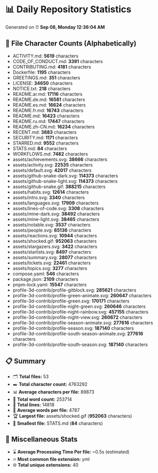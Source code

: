 # 📊 Daily Repository Statistics
Generated on ⏰ **Sep 08, Monday 12:36:04 AM**

## 📂 File Character Counts (Alphabetically)
- ACTIVITY.md: **5619** characters
- CODE_OF_CONDUCT.md: **3391** characters
- CONTRIBUTING.md: **4181** characters
- Dockerfile: **1195** characters
- GREETINGS.md: **351** characters
- LICENSE: **34650** characters
- NOTICE.txt: **218** characters
- README.ar.md: **17116** characters
- README.de.md: **16581** characters
- README.es.md: **16624** characters
- README.fr.md: **16743** characters
- README.md: **16423** characters
- README.ru.md: **17447** characters
- README.zh-CN.md: **16234** characters
- RECENT.md: **3883** characters
- SECURITY.md: **1171** characters
- STARRED.md: **9552** characters
- STATS.md: **84** characters
- WORKFLOWS.md: **7482** characters
- assets/achievements.svg: **38666** characters
- assets/activity.svg: **22535** characters
- assets/default.svg: **42017** characters
- assets/github-snake-dark.svg: **114373** characters
- assets/github-snake-light.svg: **114373** characters
- assets/github-snake.gif: **388215** characters
- assets/habits.svg: **12614** characters
- assets/intro.svg: **3340** characters
- assets/languages.svg: **17909** characters
- assets/lines-of-code.svg: **3308** characters
- assets/mine-dark.svg: **38492** characters
- assets/mine-light.svg: **38465** characters
- assets/notable.svg: **3537** characters
- assets/people.svg: **65136** characters
- assets/reactions.svg: **10944** characters
- assets/shocked.gif: **952063** characters
- assets/stargazers.svg: **3422** characters
- assets/starlists.svg: **8497** characters
- assets/summary.svg: **28077** characters
- assets/tickets.svg: **22461** characters
- assets/topics.svg: **3277** characters
- compose.yaml: **546** characters
- package.json: **2109** characters
- pnpm-lock.yaml: **15547** characters
- profile-3d-contrib/profile-gitblock.svg: **285621** characters
- profile-3d-contrib/profile-green-animate.svg: **260647** characters
- profile-3d-contrib/profile-green.svg: **170171** characters
- profile-3d-contrib/profile-night-green.svg: **260646** characters
- profile-3d-contrib/profile-night-rainbow.svg: **457155** characters
- profile-3d-contrib/profile-night-view.svg: **260672** characters
- profile-3d-contrib/profile-season-animate.svg: **277616** characters
- profile-3d-contrib/profile-season.svg: **187140** characters
- profile-3d-contrib/profile-south-season-animate.svg: **277616** characters
- profile-3d-contrib/profile-south-season.svg: **187140** characters

## 📋 Summary
- 🗂️ **Total files:** 53
- ✒️ **Total character count:** 4763292
- 📊 **Average characters per file:** 89873
- 📝 **Total word count:** 253714
- 🧾 **Total lines:** 14818
- 📐 **Average words per file:** 4787
- 🏆 **Largest file:** assets/shocked.gif (**952063** characters)
- 🥉 **Smallest file:** STATS.md (**84** characters)

## 🌟 Miscellaneous Stats
- ⌛ **Average Processing Time Per file:** ~0.5s (estimated)
- 🔥 **Most common file extension:** yml
- 🌐 **Total unique extensions:** 40
